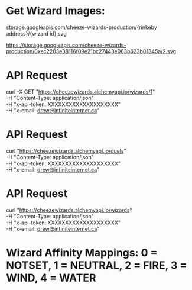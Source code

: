 # Get Wizard Images:

storage.googleapis.com/cheeze-wizards-production/{rinkeby address}/{wizard id}.svg

https://storage.googleapis.com/cheeze-wizards-production/0xec2203e38116f09e21bc27443e063b623b01345a/2.svg

# API Request
curl -X GET "https://cheezewizards.alchemyapi.io/wizards/1" \
-H "Content-Type: application/json" \
-H "x-api-token: XXXXXXXXXXXXXXXXXXXX" \
-H "x-email: drew@infiniteinternet.ca"

# API Request
curl "https://cheezewizards.alchemyapi.io/duels" \
-H "Content-Type: application/json" \
-H "x-api-token: XXXXXXXXXXXXXXXXXXXX" \
-H "x-email: drew@infiniteinternet.ca"

# API Request
curl "https://cheezewizards.alchemyapi.io/wizards" \
-H "Content-Type: application/json" \
-H "x-api-token: XXXXXXXXXXXXXXXXXXXX" \
-H "x-email: drew@infiniteinternet.ca"

# Wizard Affinity Mappings: 0 = NOTSET, 1 = NEUTRAL, 2 = FIRE, 3 = WIND, 4 = WATER
